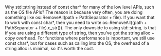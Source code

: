 Why std::string instead of const char* for many of the low level APIs, such as the OS file APIs?
The reason is because very often, you are doing something like os::RemoveAll(path + PathSeparator + file).
If you want that to work with const char*, then you need to write 
os::RemoveAll((path + PathSeparator + file).c_str()). The only downside to using std::string, is that
if you are using a different type of string, then you've got the string alloc + copy overhead. For
functions where performance is important, we still use const char*, but for cases such as calling into
the OS, the overhead of a string alloc is minimal, so it's worth the cost.